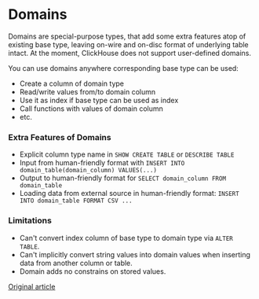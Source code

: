 # Domains

Domains are special-purpose types, that add some extra features atop of existing base type, leaving on-wire and on-disc format of underlying table intact. At the moment, ClickHouse does not support user-defined domains.

You can use domains anywhere corresponding base type can be used:

* Create a column of domain type
* Read/write values from/to domain column
* Use it as index if base type can be used as index
* Call functions with values of domain column
* etc.

### Extra Features of Domains

* Explicit column type name in `SHOW CREATE TABLE` or `DESCRIBE TABLE`
* Input from human-friendly format with `INSERT INTO domain_table(domain_column) VALUES(...)`
* Output to human-friendly format for `SELECT domain_column FROM domain_table`
* Loading data from external source in human-friendly format: `INSERT INTO domain_table FORMAT CSV ...`

### Limitations

* Can't convert index column of base type to domain type via `ALTER TABLE`.
* Can't implicitly convert string values into domain values when inserting data from another column or table.
* Domain adds no constrains on stored values.

[Original article](https://clickhouse.yandex/docs/en/data_types/domains/overview) <!--hide-->